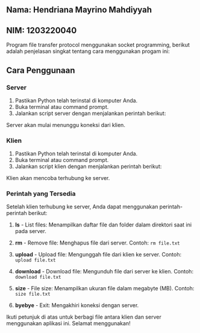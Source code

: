 ## Nama: Hendriana Mayrino Mahdiyyah
## NIM: 1203220040

Program file transfer protocol menggunakan socket programming, berikut adalah penjelasan singkat tentang cara menggunakan progam ini:

## Cara Penggunaan

### Server
1. Pastikan Python telah terinstal di komputer Anda.
2. Buka terminal atau command prompt.
3. Jalankan script server dengan menjalankan perintah berikut:

Server akan mulai menunggu koneksi dari klien.

### Klien
1. Pastikan Python telah terinstal di komputer Anda.
2. Buka terminal atau command prompt.
3. Jalankan script klien dengan menjalankan perintah berikut:

Klien akan mencoba terhubung ke server.

### Perintah yang Tersedia

Setelah klien terhubung ke server, Anda dapat menggunakan perintah-perintah berikut:

1. **ls** - List files: Menampilkan daftar file dan folder dalam direktori saat ini pada server.

2. **rm** - Remove file: Menghapus file dari server.
Contoh: `rm file.txt`

3. **upload** - Upload file: Mengunggah file dari klien ke server.
Contoh: `upload file.txt`

4. **download** - Download file: Mengunduh file dari server ke klien.
Contoh: `download file.txt`

5. **size** - File size: Menampilkan ukuran file dalam megabyte (MB).
Contoh: `size file.txt`

6. **byebye** - Exit: Mengakhiri koneksi dengan server.

Ikuti petunjuk di atas untuk berbagi file antara klien dan server menggunakan aplikasi ini. Selamat menggunakan!

